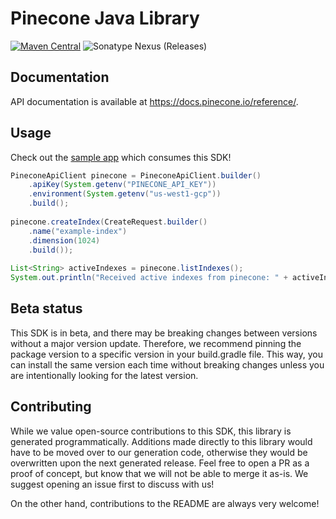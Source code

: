 # Pinecone Java Library

[![Maven Central](https://img.shields.io/maven-central/v/io.github.fern-api/pinecone)](https://central.sonatype.com/artifact/io.github.fern-api/pinecone/0.0.4/versions) 
![Sonatype Nexus (Releases)](https://img.shields.io/nexus/r/io.github.fern-api/pinecone?server=https%3A%2F%2Fs01.oss.sonatype.org)

## Documentation

API documentation is available at https://docs.pinecone.io/reference/.

## Usage

Check out the [sample app](.sample-app/app.java) which consumes this SDK!

```java
PineconeApiClient pinecone = PineconeApiClient.builder()
    .apiKey(System.getenv("PINECONE_API_KEY"))
    .environment(System.getenv("us-west1-gcp"))
    .build();
    
pinecone.createIndex(CreateRequest.builder()
    .name("example-index")
    .dimension(1024)
    .build());
    
List<String> activeIndexes = pinecone.listIndexes();
System.out.println("Received active indexes from pinecone: " + activeIndexes);
```

## Beta status

This SDK is in beta, and there may be breaking changes between versions without a major version update. Therefore, we recommend pinning the package version to a specific version in your build.gradle file. This way, you can install the same version each time without breaking changes unless you are intentionally looking for the latest version.

## Contributing

While we value open-source contributions to this SDK, this library is generated programmatically. Additions made directly to this library would have to be moved over to our generation code, otherwise they would be overwritten upon the next generated release. Feel free to open a PR as a proof of concept, but know that we will not be able to merge it as-is. We suggest opening an issue first to discuss with us!

On the other hand, contributions to the README are always very welcome!
